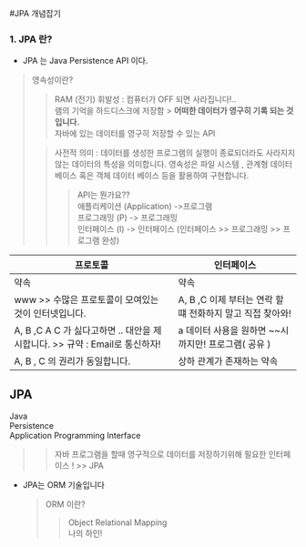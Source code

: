 #JPA 개념잡기

### 1. JPA 란?

- JPA 는 Java Persistence API 이다.  
> 영속성이란?
>> RAM (전기) 휘발성 : 컴퓨터가 OFF 되면 사라집니다!..  
> 램의 기억을 하드디스크에 저장함 > **어떠한 데이터가 영구히 기록 되는 것입니다.**  
> 자바에 있는 데이터를 영구히 저장할 수 있는 API  
> 
> >사전적 의미 : 데이터를 생성한 프로그램의 실행이 종료되더라도 사라지지 않는 데이터의 특성을 의미합니다.
> 영속성은 파일 시스템 , 관계형 데이터베이스 혹은 객체 데이터 베이스 등을 활용하여 구현합니다.
>>>API는 뭔가요??    
> 애플리케이션 (Application) ->프로그램  
> 프로그래밍 (P)  -> 프로그래밍  
> 인터페이스 (I) -> 인터페이스 (인터페이스 >> 프로그래밍 >> 프로그램 완성)  

|프로토콜 | 인터페이스|
  |-------|---------|
|약속|약속|
|www >> 수많은 프로토콜이 모여있는 것이 인터넷입니다.|A, B ,C 이제 부터는 연락 할 떄 전화하지 말고 직접 찾아와!|
|A, B ,C A C 가 싫다고하면 .. 대안을 제시합니다. >> 규약 : Email로 통신하자!|a 데이터 사용을 원하면 ~~시까지만! 프로그램( 공유 )|
|A, B , C 의 권리가 동일합니다.|상하 관계가 존재하는 약속|

JPA  
---
Java  
Persistence  
Application Programming Interface  
>> 자바 프로그램을 할때 영구적으로 데이터를 저장하기위해 필요한 인터페이스 ! >> JPA


- JPA는 ORM 기술입니다  
    >ORM 이란?
  >> Object Relational Mapping  
  > 나의 하인!  
  >
    > 

<br>
<br>
<br>
<br>
<br>
<br>
<br>
<br>
<br>
<br>
<br>
<br>
<br>
<br>
<br>
<br>
<br>
<br>
<br>
<br>
<br>
<br>